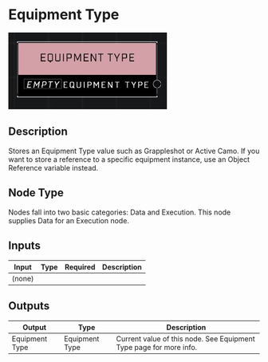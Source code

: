 # Equipment Type
![](../../../.gitbook/assets/equipment-type.JPG)

## Description
Stores an Equipment Type value such as Grappleshot or Active Camo. If you want to store a reference to a specific equipment instance, use an Object Reference variable instead.

## Node Type
Nodes fall into two basic categories: Data and Execution. This node supplies Data for an Execution node.

## Inputs
| Input | Type | Required | Description |
|------------------|------------------|----------|--------------------------------------------------------------|
| (none) |  |  |  |

## Outputs
| Output | Type | Description |
|------------------|------------------|--------------------------------------------------------------|
| Equipment Type | Equipment Type | Current value of this node. See Equipment Type page for more info. |